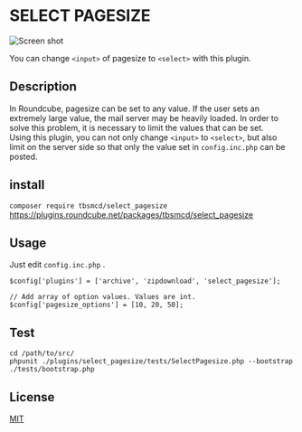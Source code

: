 SELECT PAGESIZE
===
![Screen shot](https://raw.githubusercontent.com/tbsmcd/select_pagesize/images/select_pagesize.png)  
  
You can change `<input>` of pagesize to `<select>` with this plugin.

## Description

In Roundcube, pagesize can be set to any value. If the user sets an extremely large value, the mail server may be heavily loaded. In order to solve this problem, it is necessary to limit the values ​​that can be set.  
Using this plugin, you can not only change `<input>` to `<select>`, but also limit on the server side so that only the value set in `config.inc.php` can be posted.  

## install

`composer require tbsmcd/select_pagesize`
https://plugins.roundcube.net/packages/tbsmcd/select_pagesize

## Usage
Just edit `config.inc.php` .
```config.inc.php
$config['plugins'] = ['archive', 'zipdownload', 'select_pagesize'];

// Add array of option values. Values are int.
$config['pagesize_options'] = [10, 20, 50];

```

## Test
```
cd /path/to/src/
phpunit ./plugins/select_pagesize/tests/SelectPagesize.php --bootstrap ./tests/bootstrap.php
```


## License
[MIT](https://github.com/tbsmcd/select_pagesize/blob/master/LICENSE)

